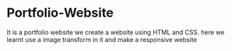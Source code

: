 # Portfolio-Website
It is a portfolio website we create a website using HTML and CSS. here we learnt use a image transform in it and make a responsive website 
